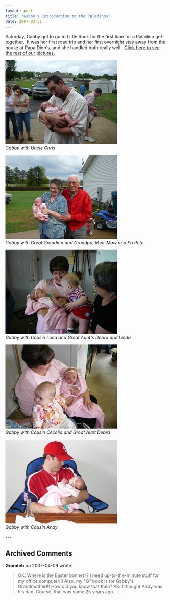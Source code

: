 ```yaml
---
layout: post
title: "Gabby's Introduction to the Paladinos"
date: 2007-03-31
---
```


<p>Saturday, Gabby got to go to Little Rock for the first time for a Paladino get-together.  It was her first road trip and her first overnight stay away from the house at Papa Dino's, and she handled both really well.  <a href="http://www.kodakgallery.com/I.jsp?c=rtu9u7e.4u10b8ra&amp;x=0&amp;y=-ibh3j" target="_blank">Click here to see the rest of our pictures.</a></p>
<p><img alt="" height="263" src="/assets/images/2007-03-31-P1000442(Custom).jpg" width="350"/><br/>
<em>Gabby with Uncle Chris</em></p>
<p><img alt="" height="263" src="/assets/images/2007-03-31-P1000420(Custom).jpg" width="350"/><br/>
<em>Gabby with Great Grandma and Grandpa, Mee-Maw and Pa Pete</em></p>
<p><img alt="" height="263" src="/assets/images/2007-03-31-P1000401(Custom).jpg" width="350"/><br/>
<em>Gabby with Cousin Luca and Great Aunt's Debra and Linda</em></p>
<p><img alt="" height="263" src="/assets/images/2007-03-31-P1000408(Custom).jpg" width="350"/><br/>
<em>Gabby with Cousin Cecelia and Great Aunt Debra</em></p>
<p><img alt="" height="263" src="/assets/images/2007-03-31-P1000395(Custom).jpg" width="350"/><br/>
<em>Gabby with Cousin Andy</em></p>
---

## Archived Comments

**Grandeb** on 2007-04-09 wrote:

> OK.  Where is the Easter bonnet??  I need up-to-the-minute stuff for my office computer!!!  Also, my "G" book is for Gabby's Grandmother!!!  How did you know that then?  PS.  I thought Andy was his dad.  Course, that was some 25 years ago. . .

